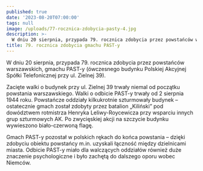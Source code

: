 ```yaml
---
published: true
date: '2023-08-20T07:00:00'
tags: null
image: /uploads/77-rocznica-zdobycia-pasty-4.jpg
description: >-
  W dniu 20 sierpnia, przypada 79. rocznica zdobycia przez powstańców warszawskich, gmachu PAST-y (ówczesnego budynku Polskiej Akcyjnej Spółki Telefonicznej przy ul. Zielnej 39).
title: 79. rocznica zdobycia gmachu PAST-y
---
```


W dniu 20 sierpnia, przypada 79. rocznica zdobycia przez powstańców warszawskich, gmachu PAST-y (ówczesnego budynku Polskiej Akcyjnej Spółki Telefonicznej przy ul. Zielnej 39).

Zacięte walki o budynek przy ul. Zielnej 39 trwały niemal od początku powstania warszawskiego.
Walki o odbicie PAST-y trwały od 2 sierpnia 1944 roku. Powstańcze oddziały kilkukrotnie szturmowały budynek – ostatecznie gmach został zdobyty przez batalion „Kiliński” pod dowództwem rotmistrza Henryka Leliwy-Roycewicza przy wsparciu innych grup szturmowych AK. Po zwycięskiej akcji na szczycie budynku wywieszono biało-czerwoną flagę.

Gmach PAST-y pozostał w polskich rękach do końca powstania – dzięki zdobyciu obiektu powstańcy m.in. uzyskali łączność między dzielnicami miasta. Odbicie PAST-y miało dla walczących oddziałów również duże znaczenie psychologiczne i było zachętą do dalszego oporu wobec Niemców.



